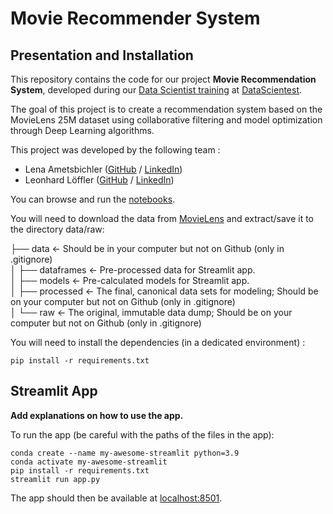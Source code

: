 # Movie Recommender System

## Presentation and Installation

This repository contains the code for our project **Movie Recommendation System**, developed during our [Data Scientist training](https://datascientest.com/en/data-scientist-course) at [DataScientest](https://datascientest.com/).

The goal of this project is to create a recommendation system based on the MovieLens 25M dataset using collaborative filtering and model optimization through Deep Learning algorithms.

This project was developed by the following team :

- Lena Ametsbichler ([GitHub](https://github.com/) / [LinkedIn](https://www.linkedin.com/in/lena-ametsbichler/))
- Leonhard Löffler ([GitHub](https://github.com/) / [LinkedIn](www.linkedin.com/in/leonhard-loeffler))

You can browse and run the [notebooks](./notebooks). 

You will need to download the data from [MovieLens](https://files.grouplens.org/datasets/movielens/ml-25m.zip) and extract/save it to the directory data/raw:

├── data               <- Should be in your computer but not on Github (only in .gitignore)  
│   ├── dataframes     <- Pre-processed data for Streamlit app.  
│   ├── models         <- Pre-calculated models for Streamlit app.  
│   ├── processed      <- The final, canonical data sets for modeling; Should be on your computer but not on Github (only in .gitignore)  
│   └── raw            <- The original, immutable data dump; Should be on your computer but not on Github (only in .gitignore)  

You will need to install the dependencies (in a dedicated environment) :

```
pip install -r requirements.txt
```

## Streamlit App

**Add explanations on how to use the app.**

To run the app (be careful with the paths of the files in the app):

```shell
conda create --name my-awesome-streamlit python=3.9
conda activate my-awesome-streamlit
pip install -r requirements.txt
streamlit run app.py
```

The app should then be available at [localhost:8501](http://localhost:8501).
